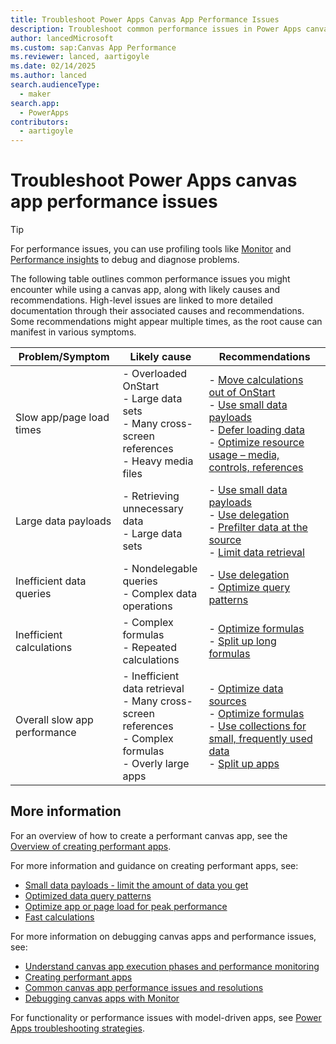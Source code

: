 ```yaml
---
title: Troubleshoot Power Apps Canvas App Performance Issues
description: Troubleshoot common performance issues in Power Apps canvas apps.
author: lancedMicrosoft
ms.custom: sap:Canvas App Performance
ms.reviewer: lanced, aartigoyle
ms.date: 02/14/2025
ms.author: lanced
search.audienceType: 
  - maker 
search.app: 
  - PowerApps
contributors:
  - aartigoyle
---
```

# Troubleshoot Power Apps canvas app performance issues

> [!TIP]
> For performance issues, you can use profiling tools like [Monitor](/power-apps/maker/monitor-overview) and [Performance insights](/power-apps/maker/common/performance-insights-overview) to debug and diagnose problems.

The following table outlines common performance issues you might encounter while using a canvas app, along with likely causes and recommendations. High-level issues are linked to more detailed documentation through their associated causes and recommendations. Some recommendations might appear multiple times, as the root cause can manifest in various symptoms.

| Problem/Symptom   | Likely cause  | Recommendations |
| ---|---|---|
| Slow app/page load times | - Overloaded OnStart<br> - Large data sets<br> - Many cross-screen references <br> - Heavy media files    | - [Move calculations out of OnStart](/power-apps/maker/canvas-apps/working-with-large-apps#use-appformulas-instead-of-apponstart) <br> - [Use small data payloads](/power-apps/maker/canvas-apps/small-data-payloads) <br>  - [Defer loading data](/power-apps/maker/canvas-apps/efficient-calculations#defer-significant-updates-to-a-nonblocking-ui-step) <br> - [Optimize resource usage – media, controls, references](/power-apps/maker/canvas-apps/fast-app-page-load#minimize-required-resources)  |
| Large data payloads    | - Retrieving unnecessary data<br> - Large data sets <br>    |- [Use small data payloads](/power-apps/maker/canvas-apps/small-data-payloads)<br>- [Use delegation](/power-apps/maker/canvas-apps/small-data-payloads#use-delegation) <br> - [Prefilter data at the source](/power-apps/maker/canvas-apps/optimized-query-data-patterns#use-server-side-views) <br> - [Limit data retrieval](/power-apps/maker/canvas-apps/small-data-payloads#suggestions) |
| Inefficient data queries | - Nondelegable queries<br> - Complex data operations <br>    |- [Use delegation](/power-apps/maker/canvas-apps/small-data-payloads#use-delegation) <br> - [Optimize query patterns](/power-apps/maker/canvas-apps/optimized-query-data-patterns) |
| Inefficient calculations | - Complex formulas<br> - Repeated calculations <br>    |- [Optimize formulas](/power-apps/maker/canvas-apps/efficient-calculations#calculations) <br> - [Split up long formulas](/power-apps/maker/canvas-apps/working-with-large-apps#split-up-long-formulas)|
| Overall slow app performance | - Inefficient data retrieval<br> - Many cross-screen references<br> - Complex formulas<br>  - Overly large apps | - [Optimize data sources](/power-apps/maker/canvas-apps/optimized-query-data-patterns) <br> - [Optimize formulas](/power-apps/maker/canvas-apps/efficient-calculations#calculations) <br> - [Use collections for small, frequently used data](/power-apps/maker/canvas-apps/fast-app-page-load#avoid-directly-populating-a-collection-with-large-amounts-of-data) <br> - [Split up apps](/power-apps/maker/canvas-apps/working-with-large-apps#partition-the-app) |

## More information

For an overview of how to create a performant canvas app, see the [Overview of creating performant apps](/power-apps/maker/canvas-apps/create-performant-apps-overview).

For more information and guidance on creating performant apps, see:

- [Small data payloads - limit the amount of data you get](/power-apps/maker/canvas-apps/small-data-payloads)
- [Optimized data query patterns](/power-apps/maker/canvas-apps/optimized-query-data-patterns)
- [Optimize app or page load for peak performance](/power-apps/maker/canvas-apps/fast-app-page-load)
- [Fast calculations](/power-apps/maker/canvas-apps/efficient-calculations)

For more information on debugging canvas apps and performance issues, see:

- [Understand canvas app execution phases and performance monitoring](/power-apps/maker/canvas-apps/execution-phases-data-flow)
- [Creating performant apps](/power-apps/maker/canvas-apps/create-performant-apps-overview)
- [Common canvas app performance issues and resolutions](/power-apps/maker/canvas-apps/common-performance-issue-resolutions)
- [Debugging canvas apps with Monitor](/power-apps/maker/monitor-canvasapps)

For functionality or performance issues with model-driven apps, see [Power Apps troubleshooting strategies](~/power-platform/power-apps/create-and-use-apps/isolate-common-issues.md).

